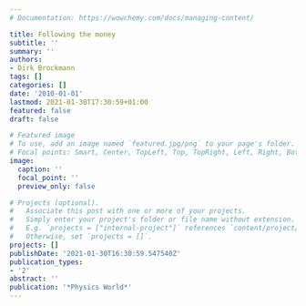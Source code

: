 ```yaml
---
# Documentation: https://wowchemy.com/docs/managing-content/

title: Following the money
subtitle: ''
summary: ''
authors:
- Dirk Brockmann
tags: []
categories: []
date: '2010-01-01'
lastmod: 2021-01-30T17:30:59+01:00
featured: false
draft: false

# Featured image
# To use, add an image named `featured.jpg/png` to your page's folder.
# Focal points: Smart, Center, TopLeft, Top, TopRight, Left, Right, BottomLeft, Bottom, BottomRight.
image:
  caption: ''
  focal_point: ''
  preview_only: false

# Projects (optional).
#   Associate this post with one or more of your projects.
#   Simply enter your project's folder or file name without extension.
#   E.g. `projects = ["internal-project"]` references `content/project/deep-learning/index.md`.
#   Otherwise, set `projects = []`.
projects: []
publishDate: '2021-01-30T16:30:59.547540Z'
publication_types:
- '2'
abstract: ''
publication: '*Physics World*'
---
```

